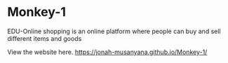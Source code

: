 # Monkey-1
EDU-Online shopping is an online platform where people can buy and sell different items and goods

View the website here.
https://jonah-musanyana.github.io/Monkey-1/
